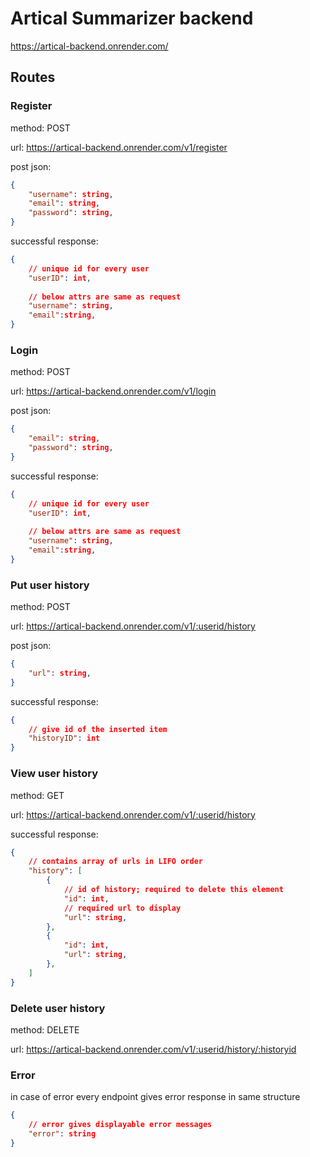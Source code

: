 # Artical Summarizer backend
https://artical-backend.onrender.com/

## Routes

### Register
method: POST

url: https://artical-backend.onrender.com/v1/register

post json:

```json
{
    "username": string,
    "email": string,
    "password": string,
}
```

successful response:

```json
{
    // unique id for every user
    "userID": int,
    
    // below attrs are same as request
    "username": string,
    "email":string,
}
```

### Login

method: POST

url: https://artical-backend.onrender.com/v1/login

post json:

```json
{
    "email": string,
    "password": string,
}
```

successful response:

```json
{
    // unique id for every user
    "userID": int,
    
    // below attrs are same as request
    "username": string,
    "email":string,
}
```

### Put user history
method: POST

url: https://artical-backend.onrender.com/v1/:userid/history

post json:

```json
{
    "url": string,
}
```

successful response: 

```json
{
    // give id of the inserted item
    "historyID": int
}
```

### View user history
method: GET

url: https://artical-backend.onrender.com/v1/:userid/history

successful response: 

```json
{
    // contains array of urls in LIFO order 
    "history": [
        {
            // id of history; required to delete this element
            "id": int,
            // required url to display
            "url": string,
        },
        {
            "id": int,
            "url": string,
        },
    ]
}
```

### Delete user history
method: DELETE

url: https://artical-backend.onrender.com/v1/:userid/history/:historyid

### Error

in case of error every endpoint gives error response in same structure

```json
{
    // error gives displayable error messages
    "error": string
}
```